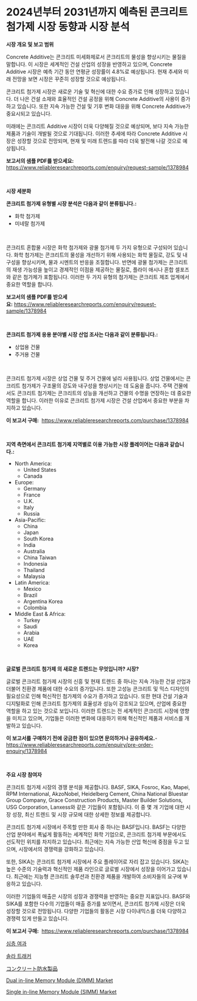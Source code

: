 <p><h1>2024년부터 2031년까지 예측된 콘크리트 첨가제 시장 동향과 시장 분석</h1></p><p><strong>시장 개요 및 보고 범위</strong></p>
<p><p>Concrete Additive는 콘크리트 미세화제로서 콘크리트의 물성을 향상시키는 물질을 말합니다. 이 시장은 세계적인 건설 산업의 성장을 반영하고 있으며, Concrete Additive 시장은 예측 기간 동안 연평균 성장률이 4.8%로 예상됩니다. 현재 추세와 미래 전망을 보면 시장은 꾸준히 성장할 것으로 예상됩니다.</p><p>콘크리트 첨가제 시장은 새로운 기술 및 혁신에 대한 수요 증가로 인해 성장하고 있습니다. 더 나은 건설 소재와 효율적인 건설 공정을 위해 Concrete Additive의 사용이 증가하고 있습니다. 또한 지속 가능한 건설 및 기후 변화 대응을 위해 Concrete Additive가 중요시되고 있습니다.</p><p>미래에는 콘크리트 Additive 시장이 더욱 다양해질 것으로 예상되며, 보다 지속 가능한 제품과 기술이 개발될 것으로 기대됩니다. 이러한 추세에 따라 Concrete Additive 시장은 성장할 것으로 전망되며, 현재 및 미래 트렌드를 따라 더욱 발전해 나갈 것으로 예상됩니다.</p></p>
<p><strong>보고서의 샘플 PDF를 받으세요:</strong> <a href="https://www.reliableresearchreports.com/enquiry/request-sample/1378984">https://www.reliableresearchreports.com/enquiry/request-sample/1378984</a></p>
<p>&nbsp;</p>
<p><strong>시장 세분화</strong></p>
<p><strong>콘크리트 첨가제 유형별 시장 분석은 다음과 같이 분류됩니다.:</strong></p>
<p><ul><li>화학 첨가제</li><li>미네랄 첨가제</li></ul></p>
<p>&nbsp;</p>
<p><p>콘크리트 혼합물 시장은 화학 첨가제와 광물 첨가제 두 가지 유형으로 구성되어 있습니다. 화학 첨가제는 콘크리트의 물성을 개선하기 위해 사용되는 화학 물질로, 강도 및 내구성을 향상시키며, 물과 시멘트의 반응을 조절합니다. 반면에 광물 첨가제는 콘크리트의 재생 가능성을 높이고 경제적인 이점을 제공하는 물질로, 플라이 애시나 혼합 셀포즈와 같은 첨가제가 포함됩니다. 이러한 두 가지 유형의 첨가제는 콘크리트 제조 업계에서 중요한 역할을 합니다.</p></p>
<p><strong>보고서의 샘플 PDF를 받으세요:</strong>&nbsp;<a href="https://www.reliableresearchreports.com/enquiry/request-sample/1378984">https://www.reliableresearchreports.com/enquiry/request-sample/1378984</a></p>
<p>&nbsp;</p>
<p><strong> 콘크리트 첨가제 응용 분야별 시장 산업 조사는 다음과 같이 분류됩니다.:</strong></p>
<p><ul><li>상업용 건물</li><li>주거용 건물</li></ul></p>
<p>&nbsp;</p>
<p><p>콘크리트 첨가제 시장은 상업 건물 및 주거 건물에 널리 사용됩니다. 상업 건물에서는 콘크리트 첨가제가 구조물의 강도와 내구성을 향상시키는 데 도움을 줍니다. 주택 건물에서도 콘크리트 첨가제는 콘크리트의 성능을 개선하고 건물의 수명을 연장하는 데 중요한 역할을 합니다. 이러한 이유로 콘크리트 첨가제 시장은 건설 산업에서 중요한 부분을 차지하고 있습니다.</p></p>
<p><strong>이 보고서 구매:</strong>&nbsp; <a href="https://www.reliableresearchreports.com/purchase/1378984">https://www.reliableresearchreports.com/purchase/1378984</a></p>
<p>&nbsp;</p>
<p><strong>지역 측면에서 콘크리트 첨가제 지역별로 이용 가능한 시장 플레이어는 다음과 같습니다.:</strong></p>
<p><ul>
    <li>
        North America:
        <ul>
            <li>United States</li>
            <li>Canada</li>
        </ul>
    </li>
    <li>
        Europe:
        <ul>
            <li>Germany</li>
            <li>France</li>
            <li>U.K.</li>
            <li>Italy</li>
            <li>Russia</li>
        </ul>
    </li>
    <li>
        Asia-Pacific:
        <ul>
            <li>China</li>
            <li>Japan</li>
            <li>South Korea</li>
            <li>India</li>
            <li>Australia</li>
            <li>China Taiwan</li>
            <li>Indonesia</li>
            <li>Thailand</li>
            <li>Malaysia</li>
        </ul>
    </li>
    <li>
        Latin America:
        <ul>
            <li>Mexico</li>
            <li>Brazil</li>
            <li>Argentina Korea</li>
            <li>Colombia</li>
        </ul>
    </li>
    <li>
        Middle East & Africa:
        <ul>
            <li>Turkey</li>
            <li>Saudi</li>
            <li>Arabia</li>
            <li>UAE</li>
            <li>Korea</li>
        </ul>
    </li>
    </ul></p>
<p>&nbsp;</p>
<p><strong>글로벌 콘크리트 첨가제 의 새로운 트렌드는 무엇입니까? 시장?</strong></p>
<p><p>글로벌 콘크리트 첨가제 시장의 신흥 및 현재 트렌드 중 하나는 지속 가능한 건설 산업과 더불어 친환경 제품에 대한 수요의 증가입니다. 또한 고성능 콘크리트 및 믹스 디자인의 필요성으로 인해 혁신적인 첨가제의 수요가 증가하고 있습니다. 또한 현대 건설 기술과 디지털화로 인해 콘크리트 첨가제의 효율성과 성능이 강조되고 있으며, 산업에 중요한 역할을 하고 있는 것으로 보입니다. 이러한 트렌드는 전 세계적인 콘크리트 시장에 영향을 미치고 있으며, 기업들은 이러한 변화에 대응하기 위해 혁신적인 제품과 서비스를 개발하고 있습니다.</p></p>
<p><strong>이 보고서를 구매하기 전에 궁금한 점이 있으면 문의하거나 공유하세요.</strong>- <a href="https://www.reliableresearchreports.com/enquiry/pre-order-enquiry/1378984">https://www.reliableresearchreports.com/enquiry/pre-order-enquiry/1378984</a></p>
<p>&nbsp;</p>
<p><strong>주요 시장 참여자</strong></p>
<p><p>콘크리트 첨가제 시장의 경쟁 분석을 제공합니다. BASF, SIKA, Fosroc, Kao, Mapei, RPM International, AkzoNobel, Heidelberg Cement, China National Bluestar Group Company, Grace Construction Products, Master Builder Solutions, USG Corporation, Lanxess와 같은 기업들이 포함됩니다. 이 중 몇 개 기업에 대한 시장 성장, 최신 트렌드 및 시장 규모에 대한 상세한 정보를 제공합니다.</p><p>콘크리트 첨가제 시장에서 주목할 만한 회사 중 하나는 BASF입니다. BASF는 다양한 산업 분야에서 폭넓게 활동하는 세계적인 화학 기업으로, 콘크리트 첨가제 부문에서도 선도적인 위치를 차지하고 있습니다. 최근에는 지속 가능한 산업 혁신에 중점을 두고 있으며, 시장에서의 경쟁력을 강화하고 있습니다.</p><p>또한, SIKA는 콘크리트 첨가제 시장에서 주요 플레이어로 자리 잡고 있습니다. SIKA는 높은 수준의 기술력과 혁신적인 제품 라인으로 글로벌 시장에서 성장을 이어가고 있습니다. 최근에는 지능형 콘크리트 솔루션과 친환경 제품을 개발하여 소비자들의 요구에 부응하고 있습니다.</p><p>이러한 기업들의 매출은 시장의 성장과 경쟁력을 반영하는 중요한 지표입니다. BASF와 SIKA를 포함한 다수의 기업들이 매출 증가를 보이면서, 콘크리트 첨가제 시장은 더욱 성장할 것으로 전망됩니다. 다양한 기업들의 활동은 시장 다이내믹스를 더욱 다양하고 경쟁력 있게 만들고 있습니다.</p></p>
<p><strong>이 보고서 구매:</strong>&nbsp;&nbsp;<a href="https://www.reliableresearchreports.com/purchase/1378984">https://www.reliableresearchreports.com/purchase/1378984</a></p>
<p><p><a href="https://medium.com/@whitneymurphy1982/%EA%B9%8A%EC%9D%B4-%EC%97%AC%EA%B3%BC-%EC%8B%9C%EC%9E%A5-%EC%A7%80%ED%91%9C-%ED%95%B4%EB%8F%85-%EC%8B%9C%EC%9E%A5-%EC%A0%90%EC%9C%A0%EC%9C%A8-%ED%8A%B8%EB%A0%8C%EB%93%9C-%EB%B0%8F-%EC%84%B1%EC%9E%A5-%ED%8C%A8%ED%84%B4-9cb458038fc4">심층 여과</a></p><p><a href="https://medium.com/@deangaylotyrd8909867/%ED%83%9C%EC%96%91%EA%B4%91-%EC%B6%94%EC%A0%81%EA%B8%B0-%EC%8B%9C%EC%9E%A5-%EA%B7%9C%EB%AA%A8-cagr-%ED%8A%B8%EB%A0%8C%EB%93%9C-2024-2030-9cd6f2898b41">솔라 트래커</a></p><p><a href="https://github.com/ycmtqqhvk3273/Market-Research-Report-List-1/blob/main/27770341321.md">コンクリート防水製品</a></p><p><a href="https://issuu.com/reportprime-2/docs/dual-in-line-memory-module-dimm-market-size-2030.p">Dual in-line Memory Module (DIMM) Market</a></p><p><a href="https://issuu.com/reportprime-2/docs/single-in-line-memory-module-simm-market-size-2030">Single in-line Memory Module (SIMM) Market</a></p></p>
